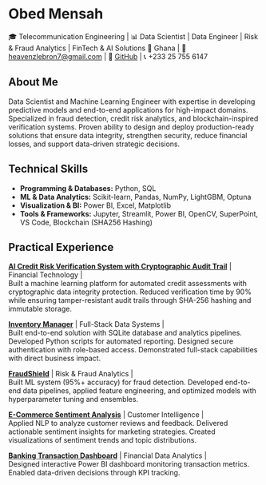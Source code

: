 # Obed Mensah  
🎓 Telecommunication Engineering | 📊 Data Scientist | Data Engineer | Risk & Fraud Analytics | FinTech & AI Solutions
📍 Ghana | 📧 heavenzlebron7@gmail.com | 🔗 [GitHub](https://github.com/Omensah-15) | 📞 +233 25 755 6147

## About Me  
Data Scientist and Machine Learning Engineer with expertise in developing predictive models and end-to-end applications for high-impact domains. Specialized in fraud detection, credit risk analytics, and blockchain-inspired verification systems. Proven ability to design and deploy production-ready solutions that ensure data integrity, strengthen security, reduce financial losses, and support data-driven strategic decisions.

## Technical Skills  

- **Programming & Databases:** Python, SQL  
- **ML & Data Analytics:** Scikit-learn, Pandas, NumPy, LightGBM, Optuna   
- **Visualization & BI:** Power BI, Excel, Matplotlib  
- **Tools & Frameworks:** Jupyter, Streamlit, Power BI, OpenCV, SuperPoint, VS Code, Blockchain (SHA256 Hashing)

## Practical Experience

[**AI Credit Risk Verification System with Cryptographic Audit Trail**](https://github.com/Omensah-15/credit-risk-verification-system-) | Financial Technology |   
Built a machine learning platform for automated credit assessments with cryptographic data integrity protection. Reduced verification time by 90% while ensuring tamper-resistant audit trails through SHA-256 hashing and immutable storage.

[**Inventory Manager**](https://github.com/Omensah-15/Inventory-Manager) | Full-Stack Data Systems |                         
Built end-to-end solution with SQLite database and analytics pipelines. Developed Python scripts for automated reporting. Designed secure authentication with role-based access. Demonstrated full-stack capabilities with direct business impact.

[**FraudShield**](https://github.com/Omensah-15/FraudShield) | Risk & Fraud Analytics |                            
Built ML system (95%+ accuracy) for fraud detection. Developed end-to-end data pipelines, applied feature engineering, and optimized models with hyperparameter tuning and ensembles.

[**E-Commerce Sentiment Analysis**](https://github.com/Omensah-15/SentimentAnalysisofCustomerFeedback) | Customer Intelligence |             
Applied NLP to analyze customer reviews and feedback. Delivered actionable sentiment insights for marketing strategies. Created visualizations of sentiment trends and topic distributions.

[**Banking Transaction Dashboard**](https://github.com/Omensah-15/Bank_Transcaction_Insights) | Financial Data Analytics |             
Designed interactive Power BI dashboard monitoring transaction metrics. Enabled data-driven decisions through KPI tracking.
